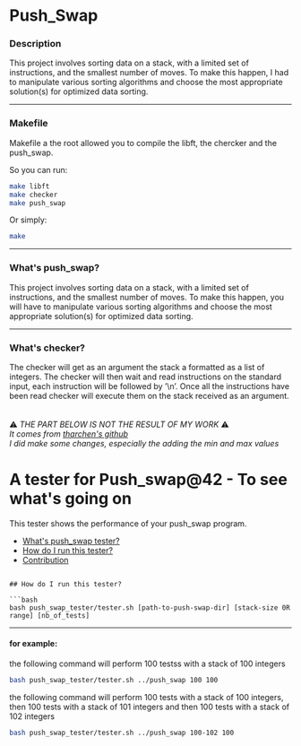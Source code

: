 # Push_Swap

### Description
This project involves sorting data on a stack, with a limited set of instructions, and the smallest number of moves. To make this happen, I had to manipulate various sorting algorithms and choose the most appropriate solution(s) for optimized data sorting. 

***
### Makefile
Makefile a the root allowed you to compile the libft, the chercker and the push_swap.

So you can run:
```bash
make libft
make checker
make push_swap
```
Or simply:
```bash
make
```

***
### What's push_swap?
This project involves sorting data on a stack, with a limited set of instructions,
and the smallest number of moves. To make this happen, you will have to manipulate
various sorting algorithms and choose the most appropriate solution(s) for
optimized data sorting.

***
### What's checker?
The checker will get as an argument the stack a formatted as a list of integers.
The checker will then wait and read instructions on the standard input, each
instruction will be followed by ’\n’. Once all the instructions have been read
checker will execute them on the stack received as an argument.
<br />
<br />
<br />
:warning: *THE PART BELOW IS NOT THE RESULT OF MY WORK* :warning: <br />
*It comes from [tharchen's github](https://github.com/solaldunckel)* <br />
*I did make some changes, especially the adding the min and max values* <br />

# A tester for Push_swap@42 - To see what's going on
This tester shows the performance of your push_swap program.

* [What's push_swap tester?](#whats-push_swap_tester)
* [How do I run this tester?](#how-do-I-run-this-tester)
* [Contribution](#contribution)


```

## How do I run this tester?

```bash
bash push_swap_tester/tester.sh [path-to-push-swap-dir] [stack-size 0R range] [nb_of_tests]
```

***
#### for example:
the following command will perform 100 testss with a stack of 100 integers
```bash
bash push_swap_tester/tester.sh ../push_swap 100 100
```

the following command will perform 100 tests with a stack of 100 integers, then 100 tests with a stack of 101 integers and then 100 tests with a stack of 102 integers
```bash
bash push_swap_tester/tester.sh ../push_swap 100-102 100
```

